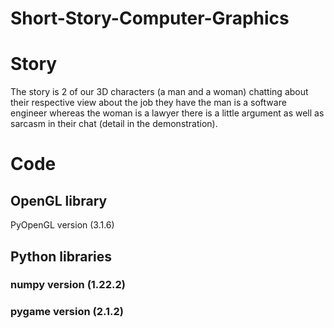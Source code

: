 # Short-Story-Computer-Graphics
# Story
The story is 2 of our 3D characters (a man and a woman) chatting about their respective view about the job they have the man is a software engineer whereas the woman is a lawyer there is a little argument as well as sarcasm in their chat (detail in the demonstration). 
# Code
## OpenGL library
PyOpenGL version (3.1.6)
## Python libraries
### numpy version (1.22.2)
### pygame version (2.1.2)

